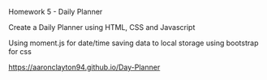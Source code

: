 Homework 5 - Daily Planner

Create a Daily Planner using HTML, CSS and Javascript

Using moment.js for date/time
saving data to local storage
using bootstrap for css

https://aaronclayton94.github.io/Day-Planner
